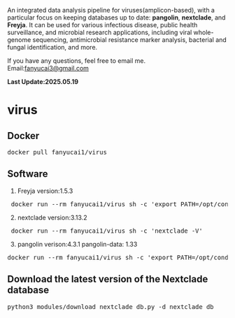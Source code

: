 An integrated data analysis pipeline for viruses(amplicon-based), with a particular focus on keeping databases up to date: **pangolin**, **nextclade**, and **Freyja**.
It can be used for various infectious disease, public health surveillance, 
and microbial research applications, including viral whole-genome sequencing, 
antimicrobial resistance marker analysis, bacterial and fungal identification, and more.

If you have any questions, feel free to email me.
Email:fanyucai3@gmail.com

**Last Update:2025.05.19**

# virus

## Docker

<pre>docker pull fanyucai1/virus</pre> 

## Software

1.  Freyja version:1.5.3
<pre> docker run --rm fanyucai1/virus sh -c 'export PATH=/opt/conda/envs/Freyja/bin:$PATH && /opt/conda/envs/Freyja/bin/fryja --help'</pre>

2.  nextclade version:3.13.2
<pre> docker run --rm fanyucai1/virus sh -c 'nextclade -V'</pre> 

3.  pangolin verison:4.3.1 pangolin-data: 1.33
<pre>
docker run --rm fanyucai1/virus sh -c 'export PATH=/opt/conda/envs/pangolin/bin:$PATH && pangolin --all-versions'
</pre>

## Download the latest version of the Nextclade database
<pre>python3 modules/download_nextclade_db.py -d nextclade_db</pre> 




